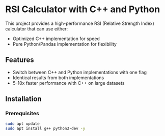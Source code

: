 # RSI Calculator with C++ and Python

This project provides a high-performance RSI (Relative Strength Index) calculator that can use either:
- Optimized C++ implementation for speed
- Pure Python/Pandas implementation for flexibility

## Features
- Switch between C++ and Python implementations with one flag
- Identical results from both implementations
- 5-10x faster performance with C++ on large datasets

## Installation

### Prerequisites
```bash
sudo apt update
sudo apt install g++ python3-dev -y
